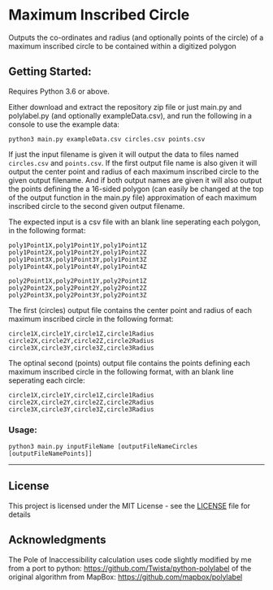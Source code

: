 # Maximum Inscribed Circle

Outputs the co-ordinates and radius (and optionally points of the circle) of a maximum inscribed circle to be contained within a digitized polygon

## Getting Started:

Requires Python 3.6 or above.

Either download and extract the repository zip file or just main.py and polylabel.py (and optionally exampleData.csv), and run the following in a console to use the example data:
```
python3 main.py exampleData.csv circles.csv points.csv
```
If just the input filename is given it will output the data to files named `circles.csv` and `points.csv`. If the first output file name is also given it will output the center point and radius of each maximum inscribed circle to the given output filename. And if both output names are given it will also output the points defining the a 16-sided polygon (can easily be changed at the top of the output function in the main.py file) approximation of each maximum inscribed circle to the second given output filename.

The expected input is a csv file with an blank line seperating each polygon, in the following format:
```
poly1Point1X,poly1Point1Y,poly1Point1Z
poly1Point2X,poly1Point2Y,poly1Point2Z
poly1Point3X,poly1Point3Y,poly1Point3Z
poly1Point4X,poly1Point4Y,poly1Point4Z

poly2Point1X,poly2Point1Y,poly2Point1Z
poly2Point2X,poly2Point2Y,poly2Point2Z
poly2Point3X,poly2Point3Y,poly2Point3Z
```

The first (circles) output file contains the center point and radius of each maximum inscribed circle in the following format:
```
circle1X,circle1Y,circle1Z,circle1Radius
circle2X,circle2Y,circle2Z,circle2Radius
circle3X,circle3Y,circle3Z,circle3Radius
```

The optinal second (points) output file contains the points defining each maximum inscribed circle in the following format, with an blank line seperating each circle:
```
circle1X,circle1Y,circle1Z,circle1Radius
circle2X,circle2Y,circle2Z,circle2Radius
circle3X,circle3Y,circle3Z,circle3Radius
```

### Usage:
```
python3 main.py inputFileName [outputFileNameCircles [outputFileNamePoints]]
```


---
## License

This project is licensed under the MIT License - see the [LICENSE](LICENSE) file for details

## Acknowledgments

The Pole of Inaccessibility calculation uses code slightly modified by me from a port to python: https://github.com/Twista/python-polylabel of the original algorithm from MapBox: https://github.com/mapbox/polylabel
